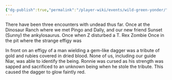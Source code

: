 ```yaml
---
{"dg-publish":true,"permalink":"/player-wiki/events/wild-green-yonder/","noteIcon":""}
---
```



There have been three encounters with undead thus far. 
	Once at the Dinosaur Ranch where we met Pingo and Dally, and our new friend Sunset (Sunny) the ankylosaurus.
	Once when Z disturbed a T. Rex Zombie
	Once in the pit where the strange effigy was

In front on an effigy of a man wielding a gem-like dagger was a tribute of gold and rubies covered in dried blood. None of us, including our guide Niar, was able to identify the being. Ronnie was cursed as his strength was sapped and sacrificed to an unknown being when he stole the tribute. This caused the dagger to glow faintly red.
